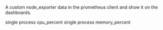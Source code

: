A custom node_exporter data in the prometheus client and show it on the dashboards.

single process cpu_percent
single process memory_percent

